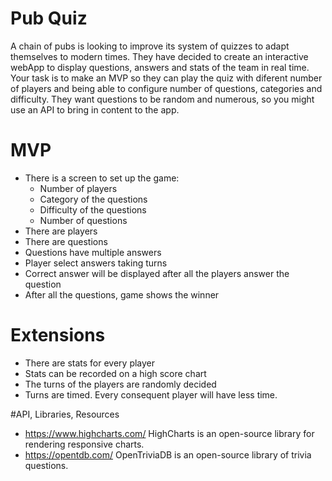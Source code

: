 # Pub Quiz
A chain of pubs is looking to improve its system of quizzes to adapt themselves to modern times. They have decided to create an interactive webApp to display questions, answers and stats of the team in real time. Your task is to make an MVP so they can play the quiz with diferent number of players and being able to configure number of questions, categories and difficulty. They want questions to be random and numerous, so you might use an API to bring in content to the app. 

# MVP

* There is a screen to set up the game:
	* Number of players
	* Category of the questions
	* Difficulty of the questions
	* Number of questions 
* There are players
* There are questions
* Questions have multiple answers
* Player select answers taking turns
* Correct answer will be displayed after all the players answer the question
* After all the questions, game shows the winner

# Extensions

* There are stats for every player
* Stats can be recorded on a high score chart
* The turns of the players are randomly decided
* Turns are timed. Every consequent player will have less time.

#API, Libraries, Resources

- https://www.highcharts.com/ HighCharts is an open-source library for rendering responsive charts.
- https://opentdb.com/ OpenTriviaDB is an open-source library of trivia questions.